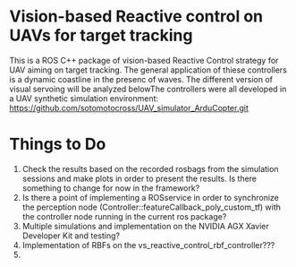 # Vision-based Reactive control on UAVs for target tracking
This is a ROS C++ package of vision-based Reactive Control strategy for UAV aiming on target tracking. The general application of thiese controllers is a dynamic coastline in the presenc of waves. The different version of visual servoing will be analyzed belowThe controllers were all developed in a UAV synthetic simulation environment: https://github.com/sotomotocross/UAV_simulator_ArduCopter.git

# Things to Do 
1) Check the results based on the recorded rosbags from the simulation sessions and make plots in order to present the results. Is there something to change for now in the framework?
2) Is there a point of implementing a ROSservice in order to synchronize the perception node (Controller::featureCallback_poly_custom_tf) with the controller node running in the current ros package?
3) Multiple simulations and implementation on the NVIDIA AGX Xavier Developer Kit and testing?
4) Implementation of RBFs on the vs_reactive_control_rbf_controller???
5) 